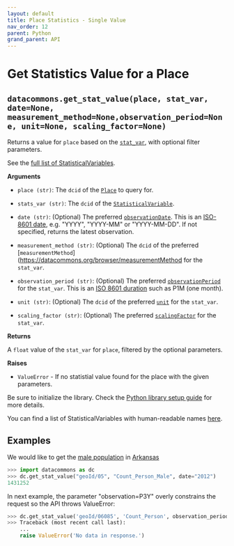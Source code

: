 ```yaml
---
layout: default
title: Place Statistics - Single Value
nav_order: 12
parent: Python
grand_parent: API
---
```


# Get Statistics Value for a Place

## `datacommons.get_stat_value(place, stat_var, date=None, measurement_method=None,observation_period=None, unit=None, scaling_factor=None)`

Returns a value for `place` based on the
[`stat_var`](https://datacommons.org/browser/StatisticalVariable), with optional
filter parameters.

See the [full list of StatisticalVariables](/statistical_variables.html).

**Arguments**

* `place (str)`: The `dcid` of the
  [`Place`](https://datacommons.org/browser/Place) to query for.

* `stats_var (str)`: The `dcid` of the
  [`StatisticalVariable`](https://datacommons.org/browser/StatisticalVariable).

* `date (str)`: (Optional) The preferred [`observationDate`](https://datacommons.org/browser/observationDate). This is an [ISO-8601 date](https://en.wikipedia.org/wiki/ISO_8601#Dates), e.g. "YYYY", "YYYY-MM" or "YYYY-MM-DD". If not specified, returns the latest observation.

* `measurement_method (str)`: (Optional) The `dcid` of the preferred [`measurementMethod`](https://datacommons.org/browser/measurementMethod for the `stat_var`.

* `observation_period (str)`: (Optional) The preferred [`observationPeriod`](https://datacommons.org/browser/observationPeriod) for the `stat_var`. This is an [ISO 8601 duration](https://en.wikipedia.org/wiki/ISO_8601#Durations) such as P1M (one month).

* `unit (str)`: (Optional) The `dcid` of the preferred [`unit`](https://datacommons.org/browser/unit) for the `stat_var`.

* `scaling_factor (str)`: (Optional) The preferred [`scalingFactor`](https://datacommons.org/browser/scalingFactor) for the `stat_var`.

**Returns**

 A `float` value of the `stat_var` for `place`, filtered by the optional parameters.

**Raises**

* `ValueError` - If no statistial value found for the place with the given parameters.

Be sure to initialize the library. Check the [Python library setup guide](/api/python/) for more details.

You can find a list of StatisticalVariables with human-readable names [here](/statistical_variables.html).

## Examples

We would like to get the  [male population](https://datacommons.org/browser/Count_Person_Male) in [Arkansas](https://datacommons.org/browser/geoId/05)

```python
>>> import datacommons as dc
>>> dc.get_stat_value("geoId/05", "Count_Person_Male", date="2012")
1431252
```

In next example, the parameter "observation=P3Y" overly constrains the request so the API
throws ValueError:

```python
>>> dc.get_stat_value('geoId/06085', 'Count_Person', observation_period='P3Y')
>>> Traceback (most recent call last):
    ...
    raise ValueError('No data in response.')
```
